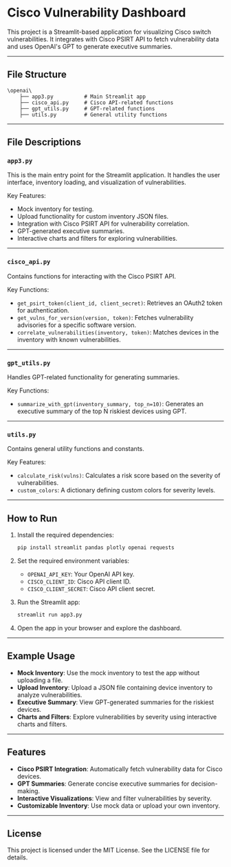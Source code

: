 # Cisco Vulnerability Dashboard

This project is a Streamlit-based application for visualizing Cisco switch vulnerabilities. It integrates with Cisco PSIRT API to fetch vulnerability data and uses OpenAI's GPT to generate executive summaries.

---

## File Structure

```
\openai\
    ├── app3.py          # Main Streamlit app
    ├── cisco_api.py     # Cisco API-related functions
    ├── gpt_utils.py     # GPT-related functions
    ├── utils.py         # General utility functions
```

---

## File Descriptions

### `app3.py`

This is the main entry point for the Streamlit application. It handles the user interface, inventory loading, and visualization of vulnerabilities.

Key Features:
- Mock inventory for testing.
- Upload functionality for custom inventory JSON files.
- Integration with Cisco PSIRT API for vulnerability correlation.
- GPT-generated executive summaries.
- Interactive charts and filters for exploring vulnerabilities.

---

### `cisco_api.py`

Contains functions for interacting with the Cisco PSIRT API.

Key Functions:
- `get_psirt_token(client_id, client_secret)`: Retrieves an OAuth2 token for authentication.
- `get_vulns_for_version(version, token)`: Fetches vulnerability advisories for a specific software version.
- `correlate_vulnerabilities(inventory, token)`: Matches devices in the inventory with known vulnerabilities.

---

### `gpt_utils.py`

Handles GPT-related functionality for generating summaries.

Key Functions:
- `summarize_with_gpt(inventory_summary, top_n=10)`: Generates an executive summary of the top N riskiest devices using GPT.

---

### `utils.py`

Contains general utility functions and constants.

Key Features:
- `calculate_risk(vulns)`: Calculates a risk score based on the severity of vulnerabilities.
- `custom_colors`: A dictionary defining custom colors for severity levels.

---

## How to Run

1. Install the required dependencies:
   ```bash
   pip install streamlit pandas plotly openai requests
   ```

2. Set the required environment variables:
   - `OPENAI_API_KEY`: Your OpenAI API key.
   - `CISCO_CLIENT_ID`: Cisco API client ID.
   - `CISCO_CLIENT_SECRET`: Cisco API client secret.

3. Run the Streamlit app:
   ```bash
   streamlit run app3.py
   ```

4. Open the app in your browser and explore the dashboard.

---

## Example Usage

- **Mock Inventory**: Use the mock inventory to test the app without uploading a file.
- **Upload Inventory**: Upload a JSON file containing device inventory to analyze vulnerabilities.
- **Executive Summary**: View GPT-generated summaries for the riskiest devices.
- **Charts and Filters**: Explore vulnerabilities by severity using interactive charts and filters.

---

## Features

- **Cisco PSIRT Integration**: Automatically fetch vulnerability data for Cisco devices.
- **GPT Summaries**: Generate concise executive summaries for decision-making.
- **Interactive Visualizations**: View and filter vulnerabilities by severity.
- **Customizable Inventory**: Use mock data or upload your own inventory.

---

## License

This project is licensed under the MIT License. See the LICENSE file for details.